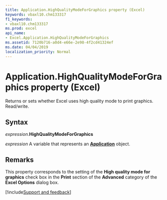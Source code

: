 ```yaml
---
title: Application.HighQualityModeForGraphics property (Excel)
keywords: vbaxl10.chm133317
f1_keywords:
- vbaxl10.chm133317
ms.prod: excel
api_name:
- Excel.Application.HighQualityModeForGraphics
ms.assetid: 7120b716-a0d4-e66e-2e98-4f2cd41324ef
ms.date: 04/04/2019
localization_priority: Normal
---
```



# Application.HighQualityModeForGraphics property (Excel)

Returns or sets whether Excel uses high quality mode to print graphics. Read/write.


## Syntax

_expression_.**HighQualityModeForGraphics**

_expression_ A variable that represents an **[Application](Excel.Application(object).md)** object.


## Remarks

This property corresponds to the setting of the **High quality mode for graphics** check box in the **Print** section of the **Advanced** category of the **Excel Options** dialog box.




[!include[Support and feedback](~/includes/feedback-boilerplate.md)]